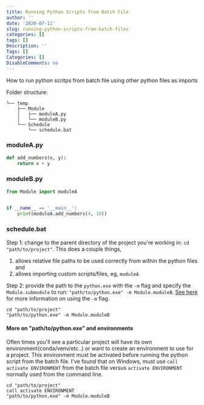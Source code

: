 ```yaml
---
title: Running Python Scripts from Batch File
author: ''
date: '2020-07-11'
slug: running-python-scripts-from-batch-files
categories: []
tags: []
Description: ''
Tags: []
Categories: []
DisableComments: no
---
```


How to run python scritps from batch file using other python files as imports

Folder structure:

```
└── temp
    ├── Module
    │   ├── moduleA.py
    │   └── moduleB.py
    └── Schedule
        └── schedule.bat
```

### moduleA.py

```python
def add_numbers(x, y):
    return x + y
```

### moduleB.py

```python
from Module import moduleA


if __name__ == '__main__':
    print(moduleA.add_numbers(4, 10))
```

### schedule.bat

Step 1: change to the parent directory of the project you're working in: `cd "path/to/project"`.
This does a couple things, 

1. allows relative file paths to be used correctly from within the python files and 
2. allows importing custom scripts/files, eg, `moduleA`

Step 2: provide the path to the `python.exe` with the `-m` flag and specify the `Module.submodule`
to run: `"path/to/python.exe" -m Module.moduleB`. [See here](https://stackoverflow.com/a/22250157) for 
more information on using the `-m` flag.

```shell script
cd "path/to/project"
"path/to/python.exe" -m Module.moduleB
```

#### More on "path/to/python.exe" and environments

Often times you'll see a particular project will have its own environment(conda/venv/etc..) 
or want to create an environment to use for a project. This environment must be activated before 
running the python script from the batch file. I've found that on Windows, must use `call activate ENVIRONMENT`
from the batch file versus `activate ENVIRONMENT` normally used from the command line.

```shell script
cd "path/to/project"
call activate ENVIRONMENT
"path/to/python.exe" -m Module.moduleB
```
